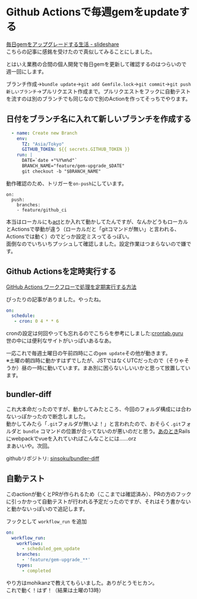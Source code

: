 # Github Actionsで毎週gemをupdateする

[毎日gemをアップグレードする生活 - slideshare](https://www.slideshare.net/sinsoku/gem-122656455)  
こちらの記事に感銘を受けたので真似してみることにしました。

とはいえ業務の合間の個人開発で毎日gemを更新して確認するのはつらいので週一回にします。

ブランチ作成→`bundle update`→`git add Gemfile.lock`→`git commit`→`git push 新しいブランチ`→プルリクエスト作成まで。プルリクエストをフックに自動テストを流すのは別のブランチでも同じなので別のActionを作ってそっちでやります。

## 日付をブランチ名に入れて新しいブランチを作成する


```yaml
  - name: Create new Branch
    env:
      TZ: "Asia/Tokyo"
      GITHUB_TOKEN: ${{ secrets.GITHUB_TOKEN }}
    run: |
      DATE=`date +"%Y%m%d"`
      BRANCH_NAME="feature/gem-upgrade_$DATE"
      git checkout -b "$BRANCH_NAME"
```

動作確認のため、トリガーを`on-push`にしています。

```
on:
  push:
    branches:
    - feature/github_ci
```

本当はローカルにも[act](https://github.com/nektos/act)とか入れて動かしてたんですが、なんかどうもローカルとActionsで挙動が違う（ローカルだと「gitコマンドが無い」と言われる、Actionsでは動く）のでどっか設定ミスってるっぽい。  
面倒なのでいちいちプッシュして確認しました。設定作業はつまらないので嫌です。

## Github Actionsを定時実行する

[GitHub Actions ワークフローで処理を定期実行する方法](https://gotohayato.com/content/514/)

ぴったりの記事がありました。やったね。

```yaml
on: 
  schedule:
   - cron: 0 4 * * 6
```

cronの設定は何回やっても忘れるのでこちらを参考にしました:[crontab.guru](https://crontab.guru/)  
世の中には便利なサイトがいっぱいあるなあ。

一応これで毎週土曜日の午前四時にこの`gem update`その他が動きます。  
※土曜の朝四時に動かすはずでしたが、JSTではなくUTCだったので（そりゃそうか）昼の一時に動いています。まあ別に困らないしいいかと思って放置しています。

## bundler-diff

これ大本命だったのですが、動かしてみたところ、今回のフォルダ構成には合わないっぽかったので断念しました。  
動かしてみたら「`.git`フォルダが無いよ！」と言われたので、おそらく`.git`フォルダと `bundle` コマンドの位置が合ってないのが悪いのだと思う。[あのとき](https://github.com/perpouh/post-mortem/commit/bfe08470153d3386f72a50b3333dddaa0d6bce54)Railsにwebpackでvueを入れていればこんなことには……orz  
まあいいや。次回。

githubリポジトリ: [sinsoku/bundler-diff](https://github.com/sinsoku/bundler-diff/tree/master/examples)

## 自動テスト

このactionが動くとPRが作られるため（ここまでは確認済み）、PRの方のフックに引っかかって自動テストが行われる予定だったのですが、それはそう書かないと動かないっぽいので追記します。  

フックとして `workflow_run` を追加

```yaml
on:
  workflow_run:
    workflows:
      - scheduled_gem_update
    branches:
      - 'feature/gem-upgrade_**'
    types:
      - completed
```

やり方はmohikanzで教えてもらいました。ありがとうモヒカン。  
これで動く！はず！（結果は土曜の13時）
